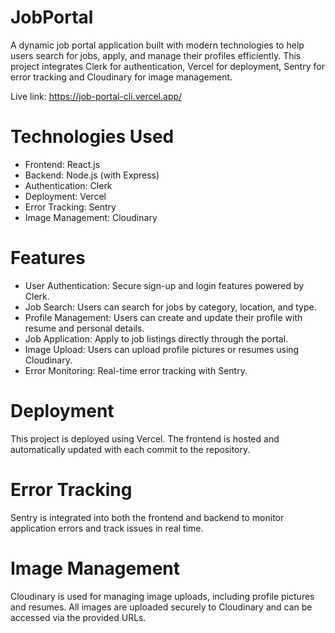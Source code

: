 # JobPortal
A dynamic job portal application built with modern technologies to help users search for jobs, apply, and manage their profiles efficiently. This project integrates Clerk for authentication, Vercel for deployment, Sentry for error tracking and Cloudinary for image management.

Live link: https://job-portal-cli.vercel.app/
# Technologies Used
- Frontend: React.js 
- Backend: Node.js (with Express) 
- Authentication: Clerk 
- Deployment: Vercel
- Error Tracking: Sentry 
- Image Management: Cloudinary 

# Features 
- User Authentication: Secure sign-up and login features powered by Clerk.
- Job Search: Users can search for jobs by category, location, and type.
- Profile Management: Users can create and update their profile with resume and personal details.
- Job Application: Apply to job listings directly through the portal.
- Image Upload: Users can upload profile pictures or resumes using Cloudinary.
- Error Monitoring: Real-time error tracking with Sentry.

# Deployment
This project is deployed using Vercel. The frontend is hosted and automatically updated with each commit to the repository.

# Error Tracking
Sentry is integrated into both the frontend and backend to monitor application errors and track issues in real time.

# Image Management
Cloudinary is used for managing image uploads, including profile pictures and resumes. All images are uploaded securely to Cloudinary and can be accessed via the provided URLs.
